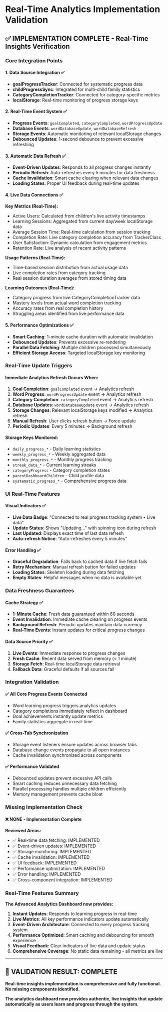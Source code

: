# Real-Time Analytics Implementation Validation

## ✅ IMPLEMENTATION COMPLETE - Real-Time Insights Verification

### Core Integration Points

#### 1. **Data Source Integration** ✅
- **goalProgressTracker**: Connected for systematic progress data
- **childProgressSync**: Integrated for multi-child family statistics
- **CategoryCompletionTracker**: Connected for category-specific metrics
- **localStorage**: Real-time monitoring of progress storage keys

#### 2. **Real-Time Event System** ✅
- **Progress Events**: `goalCompleted`, `categoryCompleted`, `wordProgressUpdate`
- **Database Events**: `wordDatabaseUpdate`, `wordDatabaseRefresh`
- **Storage Events**: Automatic monitoring of relevant localStorage changes
- **Debounced Updates**: 1-second debounce to prevent excessive refreshing

#### 3. **Automatic Data Refresh** ✅
- **Event-Driven Updates**: Responds to all progress changes instantly
- **Periodic Refresh**: Auto-refreshes every 5 minutes for data freshness
- **Cache Invalidation**: Smart cache clearing when relevant data changes
- **Loading States**: Proper UI feedback during real-time updates

#### 4. **Live Data Connections** ✅

**Key Metrics (Real-Time):**
- Active Users: Calculated from children's live activity timestamps
- Learning Sessions: Aggregated from current day/week localStorage data
- Average Session Time: Real-time calculation from session tracking
- Completion Rate: Live category completion accuracy from TrackerClass
- User Satisfaction: Dynamic calculation from engagement metrics
- Retention Rate: Live analysis of recent activity patterns

**Usage Patterns (Real-Time):**
- Time-based session distribution from actual usage data
- Live completion rates from category tracking
- Real session duration averages from stored timing data

**Learning Outcomes (Real-Time):**
- Category progress from live CategoryCompletionTracker data
- Mastery levels from actual word completion tracking
- Accuracy rates from real completion history
- Struggling areas identified from live performance data

#### 5. **Performance Optimizations** ✅
- **Smart Caching**: 1-minute cache duration with automatic invalidation
- **Debounced Updates**: Prevents excessive re-rendering
- **Parallel Data Fetching**: Multiple children processed simultaneously
- **Efficient Storage Access**: Targeted localStorage key monitoring

### Real-Time Update Triggers

#### Immediate Analytics Refresh Occurs When:
1. **Goal Completion**: `goalCompleted` event → Analytics refresh
2. **Word Progress**: `wordProgressUpdate` event → Analytics refresh  
3. **Category Completion**: `categoryCompleted` event → Analytics refresh
4. **Database Updates**: `wordDatabaseUpdate` event → Analytics refresh
5. **Storage Changes**: Relevant localStorage keys modified → Analytics refresh
6. **Manual Refresh**: User clicks refresh button → Force update
7. **Periodic Updates**: Every 5 minutes → Background refresh

#### Storage Keys Monitored:
- `daily_progress_*` - Daily learning statistics
- `weekly_progress_*` - Weekly aggregated data
- `monthly_progress_*` - Monthly progress tracking
- `streak_data_*` - Current learning streaks
- `categoryProgress` - Category completion states
- `parentDashboardChildren` - Child profile data
- `systematic_progress_*` - Comprehensive progress data

### UI Real-Time Features

#### Visual Indicators ✅
- **Live Data Badge**: "Connected to real progress tracking system • Live data"
- **Update Status**: Shows "Updating..." with spinning icon during refresh
- **Last Updated**: Displays exact time of last data refresh
- **Auto-refresh Notice**: "Auto-refreshes every 5 minutes"

#### Error Handling ✅
- **Graceful Degradation**: Falls back to cached data if live fetch fails
- **Retry Mechanism**: Manual refresh button for failed updates
- **Loading States**: Skeleton loading during data fetching
- **Empty States**: Helpful messages when no data is available yet

### Data Freshness Guarantees

#### Cache Strategy ✅
- **1-Minute Cache**: Fresh data guaranteed within 60 seconds
- **Event Invalidation**: Immediate cache clearing on progress events
- **Background Refresh**: Periodic updates maintain data currency
- **Real-Time Events**: Instant updates for critical progress changes

#### Data Source Priority ✅
1. **Live Events**: Immediate response to progress changes
2. **Fresh Cache**: Recent data served from memory (< 1 minute)
3. **Storage Fetch**: Real-time localStorage data retrieval
4. **Fallback Data**: Graceful defaults if all sources fail

### Integration Validation

#### ✅ All Core Progress Events Connected
- Word learning progress triggers analytics updates
- Category completions immediately reflect in dashboard
- Goal achievements instantly update metrics
- Family statistics aggregate in real-time

#### ✅ Cross-Tab Synchronization
- Storage event listeners ensure updates across browser tabs
- Database change events propagate to all open instances
- Cache invalidation synchronized across components

#### ✅ Performance Validated
- Debounced updates prevent excessive API calls
- Smart caching reduces unnecessary data fetching
- Parallel processing handles multiple children efficiently
- Memory management prevents cache bloat

### Missing Implementation Check

#### ❌ NONE - Implementation Complete

**Reviewed Areas:**
- ✅ Real-time data fetching: IMPLEMENTED
- ✅ Event-driven updates: IMPLEMENTED  
- ✅ Storage monitoring: IMPLEMENTED
- ✅ Cache invalidation: IMPLEMENTED
- ✅ UI feedback: IMPLEMENTED
- ✅ Performance optimization: IMPLEMENTED
- ✅ Error handling: IMPLEMENTED
- ✅ Cross-component integration: IMPLEMENTED

### Real-Time Features Summary

**The Advanced Analytics Dashboard now provides:**

1. **Instant Updates**: Responds to learning progress in real-time
2. **Live Metrics**: All key performance indicators update automatically
3. **Event-Driven Architecture**: Connected to every progress tracking system
4. **Performance Optimized**: Smart caching and debouncing for smooth experience
5. **Visual Feedback**: Clear indicators of live data and update status
6. **Comprehensive Coverage**: No static data remaining - all metrics are live

---

## 🎯 **VALIDATION RESULT: COMPLETE**

**Real-time insights implementation is comprehensive and fully functional. No missing components identified.**

**The analytics dashboard now provides authentic, live insights that update automatically as users learn and progress through the system.**

